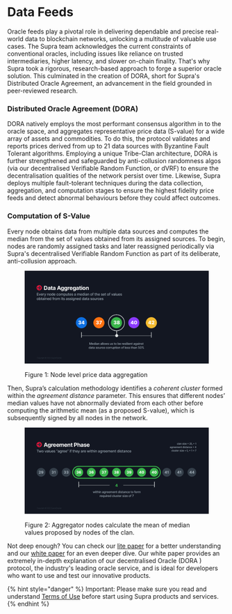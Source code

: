 # Data Feeds

Oracle feeds play a pivotal role in delivering dependable and precise real-world data to blockchain networks, unlocking a multitude of valuable use cases. The Supra team acknowledges the current constraints of conventional oracles, including issues like reliance on trusted intermediaries, higher latency, and slower on-chain finality. That's why Supra took a rigorous, research-based approach to forge a superior oracle solution. This culminated in the creation of DORA, short for Supra's Distributed Oracle Agreement, an advancement in the field grounded in peer-reviewed research.

### **Distributed Oracle Agreement (DORA)**

DORA natively employs the most performant consensus algorithm in to the oracle space, and aggregates representative price data (S-value) for a wide array of assets and commodities. To do this, the protocol validates and reports prices derived from up to 21 data sources with Byzantine Fault Tolerant algorithms. Employing a unique Tribe-Clan architecture, DORA is further strengthened and safeguarded by anti-collusion randomness algos (via our decentralised Verifiable Random Function, or dVRF) to ensure the decentralisation qualities of the network persist over time. Likewise, Supra deploys multiple fault-tolerant techniques during the data collection, aggregation, and computation stages to ensure the highest fidelity price feeds and detect abnormal behaviours before they could affect outcomes.

### **Computation of S-Value**

Every node obtains data from multiple data sources and computes the median from the set of values obtained from its assigned sources. To begin, nodes are randomly assigned tasks and later reassigned periodically via Supra's decentralised Verifiable Random Function as part of its deliberate, anti-collusion approach.

<figure><img src="../.gitbook/assets/image 1.png" alt=""><figcaption><p>Figure 1:  Node level price data aggregation</p></figcaption></figure>

Then, Supra’s calculation methodology identifies a _coherent cluster_ formed within the _agreement distance_ parameter. This ensures that different nodes’ median values have not abnormally deviated from each other before computing the arithmetic mean (as a proposed S-value), which is subsequently signed by all nodes in the network.

<figure><img src="../.gitbook/assets/image 2.png" alt=""><figcaption><p>Figure 2:  Aggregator nodes calculate the mean of median values proposed by nodes of the clan.</p></figcaption></figure>

Not deep enough? You can check our [lite paper](https://supraoracles.com/news/dora-distributed-oracle-agreement/) for a better understanding and our [white paper](https://supra.com/documents/SupraOracles-DORA-Whitepaper.pdf) for an even deeper dive. Our white paper provides an extremely in-depth explanation of our decentralised Oracle (DORA ) protocol, the industry's leading oracle service, and is ideal for developers who want to use and test our innovative products.

{% hint style="danger" %}
Important: Please make sure you read and understand [Terms of Use](https://supra.com/terms-of-use/) before start using Supra products and services.
{% endhint %}
